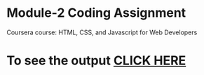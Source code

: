 # Module-2 Coding Assignment

Coursera course: HTML, CSS, and Javascript for Web Developers

# To see the output [CLICK HERE]( https://rajendrakumarmohapatra.github.io/webdevelopment.test/assignment/module-3/index.html)

